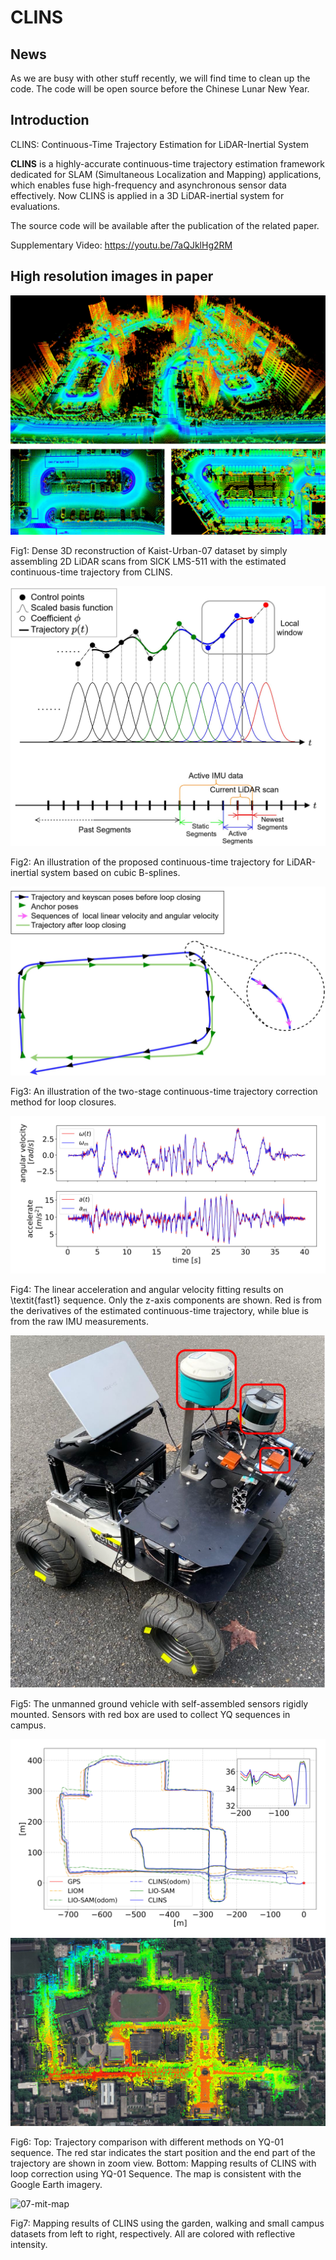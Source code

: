 # CLINS
## News
As we are busy with other stuff recently, we will find time to clean up the code. The code will be open source before the Chinese Lunar New Year.

## Introduction
CLINS: Continuous-Time Trajectory Estimation for LiDAR-Inertial System

**CLINS** is a highly-accurate continuous-time trajectory estimation framework dedicated for SLAM (Simultaneous Localization and Mapping) applications, which enables fuse high-frequency and asynchronous sensor data effectively.  Now CLINS is applied in a 3D LiDAR-inertial system for evaluations.

The source code will be available after the publication of the related paper.

Supplementary Video: https://youtu.be/7aQJklHg2RM

## High resolution images in paper

![01-kaist-urban-07-map](./figure/01-kaist-urban-07-map.png)

Fig1: Dense 3D reconstruction of Kaist-Urban-07 dataset by simply assembling 2D LiDAR scans from SICK LMS-511 with the estimated continuous-time trajectory from CLINS.



![02-traj-representation](./figure/02-traj-representation.png)

Fig2: An illustration of the proposed continuous-time trajectory for LiDAR-inertial system based on cubic B-splines.


![03-loop-closure](./figure/03-loop-closure.png)

Fig3: An illustration of the two-stage continuous-time trajectory correction method for loop closures.

![04-fast1-imu-z](./figure/04-fast1-imu-z.png)

Fig4: The linear acceleration and angular velocity fitting results on \textit{fast1} sequence. Only the z-axis components are shown. Red is from the derivatives of the estimated continuous-time trajectory, while blue is from the raw IMU measurements.

![05-car](./figure/05-car.png)

Fig5: The unmanned ground vehicle with self-assembled sensors rigidly mounted. Sensors with red box are used to collect YQ sequences in campus.

![06-traj-yq-01](./figure/06-traj-yq-01.png)
![06-map-yq-01](./figure/06-map-yq-01.png)

Fig6: Top: Trajectory comparison with different methods on YQ-01 sequence. The red star indicates the start position and the end part of the trajectory are shown in zoom view. Bottom: Mapping results of CLINS with loop correction using YQ-01 Sequence. The map is consistent with the Google Earth imagery.

![07-mit-map](./figure/07-mit-map.png)

Fig7: Mapping results of CLINS using the garden, walking and small campus datasets from left to right, respectively. All are colored with reflective intensity.




